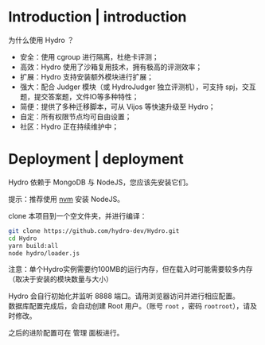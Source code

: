 # Introduction | introduction

为什么使用 Hydro ？

- 安全：使用 cgroup 进行隔离，杜绝卡评测；
- 高效：Hydro 使用了沙箱复用技术，拥有极高的评测效率；
- 扩展：Hydro 支持安装额外模块进行扩展；
- 强大：配合 Judger 模块（或 HydroJudger 独立评测机），可支持 spj，交互题，提交答案题，文件IO等多种特性；
- 简便：提供了多种迁移脚本，可从 Vijos 等快速升级至 Hydro；
- 自定：所有权限节点均可自由设置；
- 社区：Hydro 正在持续维护中；

# Deployment | deployment

Hydro 依赖于 MongoDB 与 NodeJS，您应该先安装它们。 

提示：推荐使用 [nvm](https://nvm.sh/) 安装 NodeJS。  

clone 本项目到一个空文件夹，并进行编译：  

```sh
git clone https://github.com/hydro-dev/Hydro.git
cd Hydro
yarn build:all
node hydro/loader.js
```

注意：单个Hydro实例需要约100MB的运行内存，但在载入时可能需要较多内存（取决于安装的模块数量与大小）  

Hydro 会自行初始化并监听 8888 端口。请用浏览器访问并进行相应配置。  
数据库配置完成后，会自动创建 Root 用户。（账号 `root` ，密码 `rootroot`），请及时修改。  

之后的进阶配置可在 管理 面板进行。
